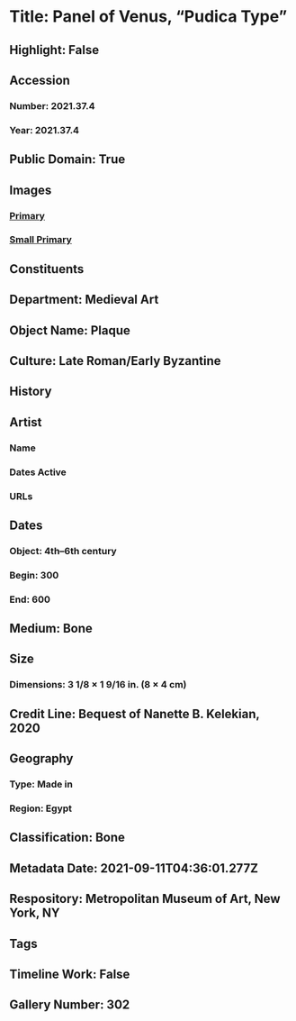 # Title: Panel of Venus, “Pudica Type”
## Highlight: False
## Accession
### Number: 2021.37.4
### Year: 2021.37.4
## Public Domain: True
## Images
### [Primary](https://images.metmuseum.org/CRDImages/md/original/k75.jpg)
### [Small Primary](https://images.metmuseum.org/CRDImages/md/web-large/k75.jpg)
## Constituents
## Department: Medieval Art
## Object Name: Plaque
## Culture: Late Roman/Early Byzantine
## History
## Artist
### Name
### Dates Active
### URLs
## Dates
### Object: 4th–6th century
### Begin: 300
### End: 600
## Medium: Bone
## Size
### Dimensions: 3 1/8 × 1 9/16 in. (8 × 4 cm)
## Credit Line: Bequest of Nanette B. Kelekian, 2020
## Geography
### Type: Made in
### Region: Egypt
## Classification: Bone
## Metadata Date: 2021-09-11T04:36:01.277Z
## Respository: Metropolitan Museum of Art, New York, NY
## Tags
## Timeline Work: False
## Gallery Number: 302